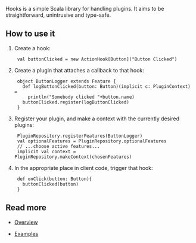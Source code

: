 Hooks is a simple Scala library for handling plugins. It aims to be straightforward, unintrusive and type-safe.

## How to use it
1. Create a hook:

        val buttonClicked = new ActionHook[Button]("Button Clicked")

2. Create a plugin that attaches a callback to that hook:

        object ButtonLogger extends Feature {
          def logButtonClicked(button: Button)(implicit c: PluginContext) =
            println("Somebody clicked "+button.name)
          buttonClicked.register(logButtonClicked)
        }

3. Register your plugin, and make a context with the currently desired plugins:

        PluginRepository.registerFeatures(ButtonLogger)
        val optionalFeatures = PluginRepository.optionalFeatures
        // ...choose active features...
        implicit val context = PluginRepository.makeContext(chosenFeatures)

4. In the appropriate place in client code, trigger that hook:

        def onClick(button: Button){
          buttonClicked(button)
        }

## Read more
- [Overview](Hooks/wiki/Overview)

- [Examples](Hooks/wiki/Examples)
